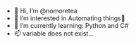 - 👋 Hi, I’m @nomoretea
- 👀 I’m interested in Automating things🤖
- 🌱 I’m currently learning: Python and C# 
- 📫 variable does not exist...

<!---
nomoretea/nomoretea is a ✨ special ✨ repository because its `README.md` (this file) appears on your GitHub profile.
You can click the Preview link to take a look at your changes.
--->

